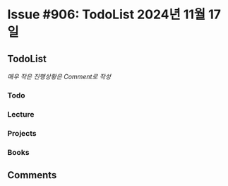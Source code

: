# Issue #906: TodoList 2024년 11월 17일

## TodoList

*매우 작은 진행상황은 Comment로 작성*

### Todo  

### Lecture

### Projects

### Books


## Comments

